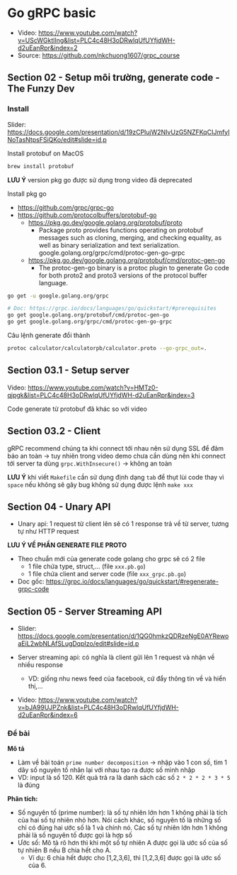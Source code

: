 # Go gRPC basic

- Video: https://www.youtube.com/watch?v=UScWGktlIng&list=PLC4c48H3oDRwlqUfUYfjdWH-d2uEanRpr&index=2 
- Source: https://github.com/nkchuong1607/grpc_course

## Section 02 - Setup môi trường, generate code - The Funzy Dev 

### Install

Slider: https://docs.google.com/presentation/d/19zCPlujW2NIvUzG5NZFKqCIJmfyINoTasNtpsFSiQKo/edit#slide=id.p 

Install protobuf on MacOS 

```sh
brew install protobuf
```

**LƯU Ý** version pkg go được sử dụng trong video đã deprecated

Install pkg go
- https://github.com/grpc/grpc-go
- https://github.com/protocolbuffers/protobuf-go
  - https://pkg.go.dev/google.golang.org/protobuf/proto
    - Package proto provides functions operating on protobuf messages such as cloning, merging, and checking equality, as well as binary serialization and text serialization.
    google.golang.org/grpc/cmd/protoc-gen-go-grpc
  - https://pkg.go.dev/google.golang.org/protobuf/cmd/protoc-gen-go
    - The protoc-gen-go binary is a protoc plugin to generate Go code for both proto2 and proto3 versions of the protocol buffer language.

```sh
go get -u google.golang.org/grpc

# Doc: https://grpc.io/docs/languages/go/quickstart/#prerequisites 
go get google.golang.org/protobuf/cmd/protoc-gen-go
go get google.golang.org/grpc/cmd/protoc-gen-go-grpc
```

Câu lệnh generate đổi thành

```sh
protoc calculator/calculatorpb/calculator.proto --go-grpc_out=.
```

## Section 03.1 - Setup server

Video: https://www.youtube.com/watch?v=HMTz0-qjpgk&list=PLC4c48H3oDRwlqUfUYfjdWH-d2uEanRpr&index=3 

Code generate từ protobuf đã khác so với video 

## Section 03.2 - Client

gRPC recommend chúng ta khi connect tới nhau nên sử dụng SSL để đảm bảo an toàn -> tuy nhiên trong video demo chưa cần dùng nên khi connect tới server ta dùng `grpc.WithInsecure()` -> không an toàn

**LƯU Ý** khi viết `Makefile` cần sử dụng định dạng `tab` để thụt lùi code thay vì `space` nếu không sẽ gây bug không sử dụng được lệnh `make xxx`

## Section 04 - Unary API  

- Unary api: 1 request từ client lên sẽ có 1 response trả về từ server, tương tự như HTTP request 

**LƯU Ý VỀ PHẦN GENERATE FILE PROTO**
- Theo chuẩn mới của generate code golang cho grpc sẽ có 2 file
  - 1 file chứa type, struct,... (file `xxx.pb.go`)
  - 1 file chứa client and server code (file `xxx_grpc.pb.go`)
- Doc gốc: https://grpc.io/docs/languages/go/quickstart/#regenerate-grpc-code

## Section 05 -  Server Streaming API 

- Slider: https://docs.google.com/presentation/d/1QG0hmkzQDRzeNgE0AYRewoaEiL2wbNLAfSLugDqpIzo/edit#slide=id.p 

- Server streaming api: có nghĩa là client gửi lên 1 request và nhận về nhiều response 
  - VD: giống nhu news feed của facebook, cứ đẩy thông tin về và hiển thị,...

- Video: https://www.youtube.com/watch?v=bJA99UJPZnk&list=PLC4c48H3oDRwlqUfUYfjdWH-d2uEanRpr&index=6 

### Đề bài

**Mô tả**
- Làm về bài toán `prime number decomposition` -> nhập vào 1 con số, tìm 1 dãy số nguyên tố nhân lại với nhau tạo ra được số mình nhập
- VD: input là số 120. Kết quả trả ra là danh sách các số `2 * 2 * 2 * 3 * 5` là đúng

**Phân tích:**
- Số nguyên tố (prime number): là số tự nhiên lớn hơn 1 không phải là tích của hai số tự nhiên nhỏ hơn. Nói cách khác, số nguyên tố là những số chỉ có đúng hai ước số là 1 và chính nó. Các số tự nhiên lớn hơn 1 không phải là số nguyên tố được gọi là hợp số
- Ước số: Mô tả rõ hơn thì khi một số tự nhiên A được gọi là ước số của số tự nhiên B nếu B chia hết cho A.
  - Ví dụ: 6 chia hết được cho [1,2,3,6], thì [1,2,3,6] được gọi là ước số của 6.